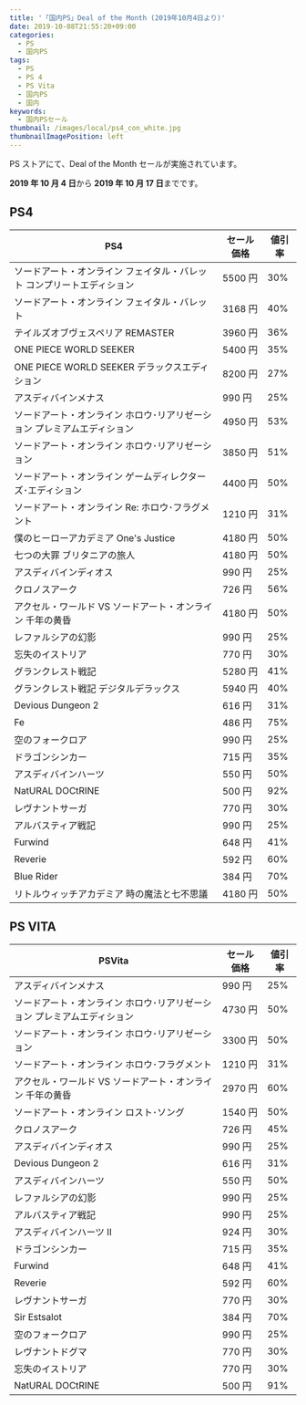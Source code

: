 ```yaml
---
title: '「国内PS」Deal of the Month (2019年10月4日より)'
date: 2019-10-08T21:55:20+09:00
categories:
  - PS
  - 国内PS
tags:
  - PS
  - PS 4
  - PS Vita
  - 国内PS
  - 国内
keywords:
  - 国内PSセール
thumbnail: /images/local/ps4_con_white.jpg
thumbnailImagePosition: left
---
```


PS ストアにて、Deal of the Month セールが実施されています。

<!--more-->

**2019 年 10 月 4 日**から **2019 年 10 月 17 日**までです。

## PS4

| PS4                                                                     | セール価格 | 値引率 |
| ----------------------------------------------------------------------- | ---------- | ------ |
| ソードアート・オンライン フェイタル・バレット コンプリートエディション  | 5500 円    | 30%    |
| ソードアート・オンライン フェイタル・バレット                           | 3168 円    | 40%    |
| テイルズオブヴェスペリア REMASTER                                       | 3960 円    | 36%    |
| ONE PIECE WORLD SEEKER                                                  | 5400 円    | 35%    |
| ONE PIECE WORLD SEEKER デラックスエディション                           | 8200 円    | 27%    |
| アスディバインメナス                                                    | 990 円     | 25%    |
| ソードアート・オンライン ホロウ･リアリゼーション プレミアムエディション | 4950 円    | 53%    |
| ソードアート・オンライン ホロウ･リアリゼーション                        | 3850 円    | 51%    |
| ソードアート・オンライン ゲームディレクターズ･エディション              | 4400 円    | 50%    |
| ソードアート・オンライン Re: ホロウ･フラグメント                        | 1210 円    | 31%    |
| 僕のヒーローアカデミア One's Justice                                    | 4180 円    | 50%    |
| 七つの大罪 ブリタニアの旅人                                             | 4180 円    | 50%    |
| アスディバインディオス                                                  | 990 円     | 25%    |
| クロノスアーク                                                          | 726 円     | 56%    |
| アクセル・ワールド VS ソードアート・オンライン 千年の黄昏               | 4180 円    | 50%    |
| レファルシアの幻影                                                      | 990 円     | 25%    |
| 忘失のイストリア                                                        | 770 円     | 30%    |
| グランクレスト戦記                                                      | 5280 円    | 41%    |
| グランクレスト戦記 デジタルデラックス                                   | 5940 円    | 40%    |
| Devious Dungeon 2                                                       | 616 円     | 31%    |
| Fe                                                                      | 486 円     | 75%    |
| 空のフォークロア                                                        | 990 円     | 25%    |
| ドラゴンシンカー                                                        | 715 円     | 35%    |
| アスディバインハーツ                                                    | 550 円     | 50%    |
| NatURAL DOCtRINE                                                        | 500 円     | 92%    |
| レヴナントサーガ                                                        | 770 円     | 30%    |
| アルバスティア戦記                                                      | 990 円     | 25%    |
| Furwind                                                                 | 648 円     | 41%    |
| Reverie                                                                 | 592 円     | 60%    |
| Blue Rider                                                              | 384 円     | 70%    |
| リトルウィッチアカデミア 時の魔法と七不思議                             | 4180 円    | 50%    |

## PS VITA

| PSVita                                                                  | セール価格 | 値引率 |
| ----------------------------------------------------------------------- | ---------- | ------ |
| アスディバインメナス                                                    | 990 円     | 25%    |
| ソードアート・オンライン ホロウ･リアリゼーション プレミアムエディション | 4730 円    | 50%    |
| ソードアート・オンライン ホロウ･リアリゼーション                        | 3300 円    | 50%    |
| ソードアート・オンライン ホロウ･フラグメント                            | 1210 円    | 31%    |
| アクセル・ワールド VS ソードアート・オンライン 千年の黄昏               | 2970 円    | 60%    |
| ソードアート・オンライン ロスト･ソング                                  | 1540 円    | 50%    |
| クロノスアーク                                                          | 726 円     | 45%    |
| アスディバインディオス                                                  | 990 円     | 25%    |
| Devious Dungeon 2                                                       | 616 円     | 31%    |
| アスディバインハーツ                                                    | 550 円     | 50%    |
| レファルシアの幻影                                                      | 990 円     | 25%    |
| アルバスティア戦記                                                      | 990 円     | 25%    |
| アスディバインハーツ II                                                 | 924 円     | 30%    |
| ドラゴンシンカー                                                        | 715 円     | 35%    |
| Furwind                                                                 | 648 円     | 41%    |
| Reverie                                                                 | 592 円     | 60%    |
| レヴナントサーガ                                                        | 770 円     | 30%    |
| Sir Estsalot                                                            | 384 円     | 70%    |
| 空のフォークロア                                                        | 990 円     | 25%    |
| レヴナントドグマ                                                        | 770 円     | 30%    |
| 忘失のイストリア                                                        | 770 円     | 30%    |
| NatURAL DOCtRINE                                                        | 500 円     | 91%    |
